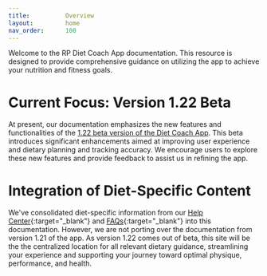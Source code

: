 ```yaml
---
title:          Overview
layout:         home
nav_order:      100
---
```


Welcome to the RP Diet Coach App documentation. This resource is designed to provide comprehensive guidance on utilizing the app to achieve your nutrition and fitness goals.

# Current Focus: Version 1.22 Beta

At present, our documentation emphasizes the new features and functionalities of the [1.22 beta version of the Diet Coach App](/docs/diet-coach-app/1.22-beta/). This beta introduces significant enhancements aimed at improving user experience and dietary planning and tracking accuracy. We encourage users to explore these new features and provide feedback to assist us in refining the app.

# Integration of Diet-Specific Content

We've consolidated diet-specific information from our [Help Center](https://help.rpstrength.com/hc/en-us){:target="&lowbar;blank"} and [FAQs](https://faq.rpdiet.app/){:target="&lowbar;blank"} into this documentation. However, we are not porting over the documentation from version 1.21 of the app. As version 1.22 comes out of beta, this site will be the the centralized location for all relevant dietary guidance, streamlining your experience and supporting your journey toward optimal physique, performance, and health.